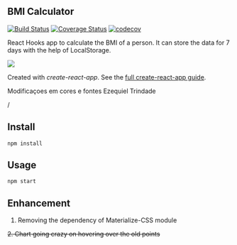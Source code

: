 ## BMI Calculator

[![Build Status](https://travis-ci.com/GermaVinsmoke/bmi-calculator.svg?branch=master)](https://travis-ci.com/GermaVinsmoke/bmi-calculator)
[![Coverage Status](https://coveralls.io/repos/github/GermaVinsmoke/bmi-calculator/badge.svg?branch=master)](https://coveralls.io/github/GermaVinsmoke/bmi-calculator?branch=master)
[![codecov](https://codecov.io/gh/GermaVinsmoke/bmi-calculator/branch/master/graph/badge.svg)](https://codecov.io/gh/GermaVinsmoke/bmi-calculator)

React Hooks app to calculate the BMI of a person. It can store the data for 7 days with the help of LocalStorage.

![](images/1.jpg)

Created with _create-react-app_. See the [full create-react-app guide](https://github.com/facebookincubator/create-react-app/blob/master/packages/react-scripts/template/README.md).



Modificaçoes em cores e fontes
Ezequiel Trindade



/
## Install

`npm install`

## Usage

`npm start`

## Enhancement

1. Removing the dependency of Materialize-CSS module

~~2. Chart going crazy on hovering over the old points~~
